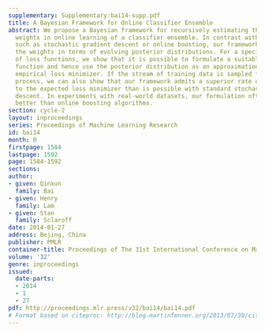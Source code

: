 ```yaml
---
supplementary: Supplementary:bai14-supp.pdf
title: A Bayesian Framework for Online Classifier Ensemble
abstract: We propose a Bayesian framework for recursively estimating the classifier
  weights in online learning of a classifier ensemble. In contrast with past methods,
  such as stochastic gradient descent or online boosting, our framework estimates
  the weights in terms of evolving posterior distributions. For a specified class
  of loss functions, we show that it is possible to formulate a suitably defined likelihood
  function and hence use the posterior distribution as an approximation to the global
  empirical loss minimizer. If the stream of training data is sampled from a stationary
  process, we can also show that our framework admits a superior rate of convergence
  to the expected loss minimizer than is possible with standard stochastic gradient
  descent. In experiments with real-world datasets, our formulation often performs
  better than online boosting algorithms.
section: cycle-2
layout: inproceedings
series: Proceedings of Machine Learning Research
id: bai14
month: 0
firstpage: 1584
lastpage: 1592
page: 1584-1592
sections: 
author:
- given: Qinxun
  family: Bai
- given: Henry
  family: Lam
- given: Stan
  family: Sclaroff
date: 2014-01-27
address: Bejing, China
publisher: PMLR
container-title: Proceedings of The 31st International Conference on Machine Learning
volume: '32'
genre: inproceedings
issued:
  date-parts:
  - 2014
  - 1
  - 27
pdf: http://proceedings.mlr.press/v32/bai14/bai14.pdf
# Format based on citeproc: http://blog.martinfenner.org/2013/07/30/citeproc-yaml-for-bibliographies/
---
```

